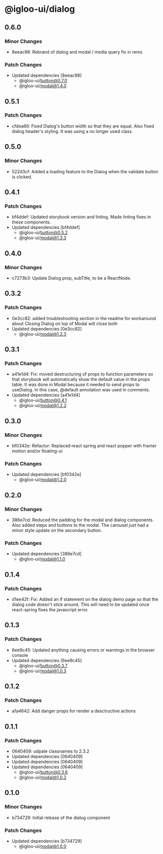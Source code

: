 # @igloo-ui/dialog

## 0.6.0

### Minor Changes

- 8eeac98: Rebrand of dialog and modal / media query fix in rems

### Patch Changes

- Updated dependencies [8eeac98]
  - @igloo-ui/button@0.7.0
  - @igloo-ui/modal@1.4.0

## 0.5.1

### Patch Changes

- cfdea66: Fixed Dialog's button width so that they are equal. Also fixed dialog header's styling. It was using a no longer used class.

## 0.5.0

### Minor Changes

- 522d3cf: Added a loading feature to the Dialog when the validate button is clicked.

## 0.4.1

### Patch Changes

- bf4ddef: Updated storybook version and linting. Made linting fixes in these components.
- Updated dependencies [bf4ddef]
  - @igloo-ui/button@0.5.2
  - @igloo-ui/modal@1.3.3

## 0.4.0

### Minor Changes

- c7273b3: Update Dialog prop, subTitle, to be a ReactNode.

## 0.3.2

### Patch Changes

- 0e3cc82: added troubleshooting section in the readme for workaround about Closing Dialog on top of Modal will close both
- Updated dependencies [0e3cc82]
  - @igloo-ui/modal@1.2.3

## 0.3.1

### Patch Changes

- a41e1d4: Fix: moved destructuring of props to function parameters so that storybook will automatically show the default value in the props table. It was done in Modal because it needed to send props to useDialog. In this case, @default annotation was used in comments.
- Updated dependencies [a41e1d4]
  - @igloo-ui/button@0.4.1
  - @igloo-ui/modal@1.2.2

## 0.3.0

### Minor Changes

- bf0342e: Refactor: Replaced react spring and react popper with framer motion and/or floating-ui

### Patch Changes

- Updated dependencies [bf0342e]
  - @igloo-ui/modal@1.2.0

## 0.2.0

### Minor Changes

- 386e7cd: Reduced the padding for the modal and dialog components. Also added steps and buttons to the modal. The carousel just had a minor style update on the secondary button.

### Patch Changes

- Updated dependencies [386e7cd]
  - @igloo-ui/modal@1.1.0

## 0.1.4

### Patch Changes

- d1ee42f: Fix: Added an if statement on the dialog demo page so that the dialog code doesn't stick around. This will need to be updated once react-spring fixes the javascript error.

## 0.1.3

### Patch Changes

- 6ee9c45: Updated anything causing errors or warnings in the browser console
- Updated dependencies [6ee9c45]
  - @igloo-ui/button@0.3.7
  - @igloo-ui/modal@1.0.3

## 0.1.2

### Patch Changes

- a1a4642: Add danger props for render a desctructive actions

## 0.1.1

### Patch Changes

- 0640409: udpate classnames to 2.3.2
- Updated dependencies [0640409]
- Updated dependencies [0640409]
- Updated dependencies [0640409]
  - @igloo-ui/button@0.3.6
  - @igloo-ui/modal@1.0.2

## 0.1.0

### Minor Changes

- b734729: Initial release of the dialog component

### Patch Changes

- Updated dependencies [b734729]
  - @igloo-ui/modal@1.0.0
